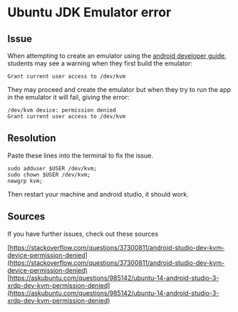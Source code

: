 # Ubuntu JDK Emulator error

## Issue

When attempting to create an emulator using the [android developer guide](https://developer.android.com/studio/run/managing-avds), students may see a warning when they first build the emulator:

```
Grant current user access to /dev/kvm
```

They may proceed and create the emulator but when they try to run the app in the emulator it will fail, giving the error: 

```
/dev/kvm device: permission denied
Grant current user access to /dev/kvm
```
## Resolution

Paste these lines into the terminal to fix the issue.

```
sudo adduser $USER /dev/kvm;
sudo chown $USER /dev/kvm;
newgrp kvm;
```
Then restart your machine and android studio, it should work.

## Sources
If you have further issues, check out these sources

[https://stackoverflow.com/questions/37300811/android-studio-dev-kvm-device-permission-denied](https://stackoverflow.com/questions/37300811/android-studio-dev-kvm-device-permission-denied)
[https://askubuntu.com/questions/985142/ubuntu-14-android-studio-3-xrdp-dev-kvm-permission-denied](https://askubuntu.com/questions/985142/ubuntu-14-android-studio-3-xrdp-dev-kvm-permission-denied)

